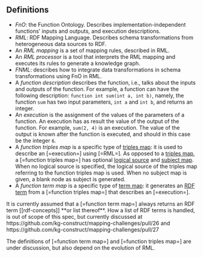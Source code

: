 ## Definitions

- <dfn>FnO</dfn>: the Function Ontology. Describes implementation-independent functions' inputs and outputs, and execution descriptions.
- <dfn>RML</dfn>: RDF Mapping Language. Describes schema transformations from heterogeneous data sources to RDF.
- An <dfn>RML mapping</dfn> is a set of mapping rules, described in <a>RML</a>.
- An <dfn>RML processor</dfn> is a tool that interprets the <a>RML mapping</a> and executes its rules to generate a knowledge graph.
- <dfn>FNML</dfn>: describes how to integrate data transformations in schema transformations using <a>FnO</a> in <a>RML</a>.
- A <dfn>function description</dfn> describes the function, i.e., talks about the inputs and outputs of the function.
  For example, a function can have the following description: `function int sum(int a, int b)`, namely,
  the function `sum` has two input parameters, `int a` and `int b`, and returns an integer.
- An <dfn>execution</dfn> is the assignment of the values of the parameters of a function.
  An <a>execution</a> has as result the value of the output of the function.
  For example, `sum(2, 4)` is an execution.
  The value of the output is known after the function is executed, and should in this case be the integer `6`.
- A <dfn>function triples map</dfn> is a specific type of [triples map](https://rml.io/specs/rml/#triples-map): it is used to describe an [=execution=] using [=RML=].
  As opposed to a [triples map](https://rml.io/specs/rml/#triples-map), a [=function triples map=] has optional [logical source](https://rml.io/specs/rml/#logical-source) and [subject map](https://rml.io/specs/rml/#subject-map).
  When no logical source is specified, the logical source of the triples map referring to the function triples map is used.
  When no subject map is given, a blank node as subject is generated.
- A <dfn>function term map</dfn> is a specific type of [term map](https://rml.io/specs/rml/#term-map): it generates an [RDF term](https://rml.io/specs/rml/#rdf-term) from a [=function triples map=] that describes an [=execution=].

<p class="note" data-format="markdown">
It is currently assumed that a [=function term map=] always returns an RDF term [[rdf-concepts]] **or list thereof**.
How a list of RDF terms is handled, is out of scope of this spec, but currently discussed at https://github.com/kg-construct/mapping-challenges/pull/26 and https://github.com/kg-construct/mapping-challenges/pull/27
</p>

<p class="issue" data-number="11" data-format="markdown">
The definitions of [=function term map=] and [=function triples map=] are under discussion,
but also depend on the evolution of RML.
</p>
